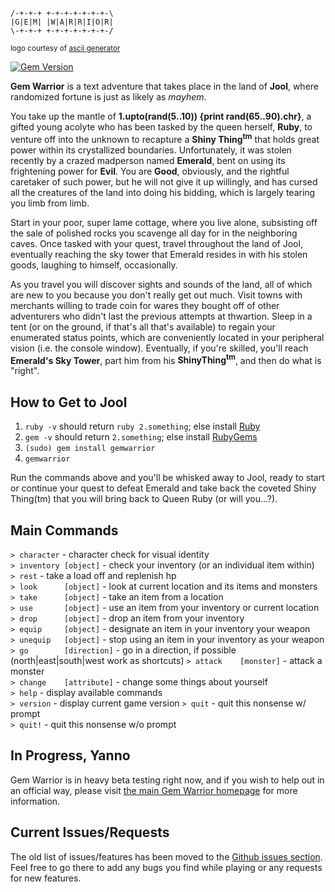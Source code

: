 ```
/-+-+-+ +-+-+-+-+-+-+-\
|G|E|M| |W|A|R|R|I|O|R|
\-+-+-+ +-+-+-+-+-+-+-/
```
<small>logo courtesy of [ascii generator](http://www.network-science.de/ascii/)</small>

[![Gem Version](https://badge.fury.io/rb/gemwarrior.svg)](http://badge.fury.io/rb/gemwarrior)

**Gem Warrior** is a text adventure that takes place in the land of **Jool**, where randomized fortune is just as likely as *mayhem*.

You take up the mantle of **1.upto(rand(5..10)) {print rand(65..90).chr}**, a gifted young acolyte who has been tasked by the queen herself, **Ruby**, to venture off into the unknown to recapture a **Shiny Thing<sup>tm</sup>** that holds great power within its crystallized boundaries. Unfortunately, it was stolen recently by a crazed madperson named **Emerald**, bent on using its frightening power for **Evil**. You are **Good**, obviously, and the rightful caretaker of such power, but he will not give it up willingly, and has cursed all the creatures of the land into doing his bidding, which is largely tearing you limb from limb.

Start in your poor, super lame cottage, where you live alone, subsisting off the sale of polished rocks you scavenge all day for in the neighboring caves. Once tasked with your quest, travel throughout the land of Jool, eventually reaching the sky tower that Emerald resides in with his stolen goods, laughing to himself, occasionally.

As you travel you will discover sights and sounds of the land, all of which are new to you because you don't really get out much. Visit towns with merchants willing to trade coin for wares they bought off of other adventurers who didn't last the previous attempts at thwartion. Sleep in a tent (or on the ground, if that's all that's available) to regain your enumerated status points, which are conveniently located in your peripheral vision (i.e. the console window). Eventually, if you're skilled, you'll reach **Emerald's Sky Tower**, part him from his **ShinyThing<sup>tm</sup>**, and then do what is "right".

## How to Get to Jool

1. `ruby -v` should return `ruby 2.something`; else install [Ruby](https://www.ruby-lang.org)
2. `gem -v` should return `2.something`; else install [RubyGems](https://rubygems.org)
2. `(sudo) gem install gemwarrior`  
3. `gemwarrior`

Run the commands above and you'll be whisked away to Jool, ready to start or continue your quest to defeat Emerald and take back the coveted Shiny Thing(tm) that you will bring back to Queen Ruby (or will you...?).

## Main Commands

`> character`             - character check for visual identity  
`> inventory [object]`    - check your inventory (or an individual item within)  
`> rest`                  - take a load off and replenish hp  
`> look      [object]`    - look at current location and its items and monsters  
`> take      [object]`    - take an item from a location  
`> use       [object]`    - use an item from your inventory or current location  
`> drop      [object]`    - drop an item from your inventory  
`> equip     [object]`    - designate an item in your inventory your weapon  
`> unequip   [object]`    - stop using an item in your inventory as your weapon
`> go        [direction]` - go in a direction, if possible (north|east|south|west work as shortcuts)
`> attack    [monster]`   - attack a monster  
`> change    [attribute]` - change some things about yourself  
`> help`                  - display available commands  
`> version`               - display current game version
`> quit`                  - quit this nonsense w/ prompt  
`> quit!`                 - quit this nonsense w/o prompt  

## In Progress, Yanno

Gem Warrior is in heavy beta testing right now, and if you wish to help out in an official way, please visit [the main Gem Warrior homepage](http://gw.codana.me) for more information.

## Current Issues/Requests

The old list of issues/features has been moved to the [Github issues section](https://github.com/michaelchadwick/gemwarrior/issues). Feel free to go there to add any bugs you find while playing or any requests for new features.
